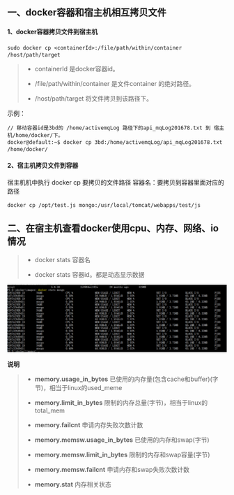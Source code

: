 ## 一、docker容器和宿主机相互拷贝文件
#### 1、docker容器拷贝文件到宿主机
```
sudo docker cp <containerId>:/file/path/within/container /host/path/target
```
>- containerId 是docker容器id。
>
>- /file/path/within/container 是文件container 的绝对路径。
>
>- /host/path/target 将文件拷贝到该路径下。

示例：

```
// 移动容器id是3bd的 /home/activemqLog 路径下的api_mqLog201678.txt 到 宿主机/home/docker/下。
docker@default:~$ docker cp 3bd:/home/activemqLog/api_mqLog201678.txt /home/docker/ 
```

#### 2、宿主机拷贝文件到容器
宿主机机中执行 docker cp 要拷贝的文件路径 容器名：要拷贝到容器里面对应的路径

```
docker cp /opt/test.js mongo:/usr/local/tomcat/webapps/test/js
```

## 二、在宿主机查看docker使用cpu、内存、网络、io情况
>-  docker stats 容器名
>
>-  docker stats 容器id。都是动态显示数据

![image.png](https://github.com/xinput123/about-me/blob/main/Docker/image/docker03.png)

**说明**
>- **memory.usage_in_bytes**	已使用的内存量(包含cache和buffer)(字节)，相当于linux的used_meme
>
>- **memory.limit_in_bytes**	限制的内存总量(字节)，相当于linux的total_mem
>
>- **memory.failcnt**	申请内存失败次数计数
>
>- **memory.memsw.usage_in_bytes**	已使用的内存和swap(字节)
>
>- **memory.memsw.limit_in_bytes**	限制的内存和swap容量(字节)
>
>- **memory.memsw.failcnt**	申请内存和swap失败次数计数
>
>- **memory.stat**	内存相关状态